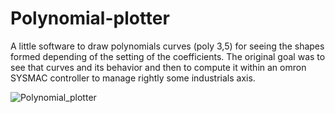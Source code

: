 # Polynomial-plotter
A little software to draw polynomials curves (poly 3,5) for seeing the shapes formed depending of the setting of the coefficients.
The original goal was to see that curves and its behavior and then to compute it within an omron SYSMAC controller to manage rightly
some industrials axis.

![Polynomial_plotter](https://github.com/Pyxis31/Polynomials-plotter/assets/6805500/d24e0eb3-2c6b-4815-a627-6223cc4ca89a)
